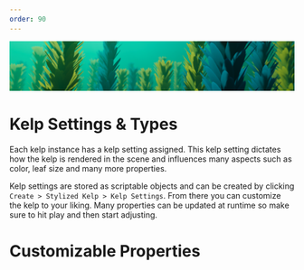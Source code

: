 ```yaml
---
order: 90
---
```

![](../images/main-banner.png)

# Kelp Settings & Types
Each kelp instance has a kelp setting assigned. This kelp setting dictates how the kelp is rendered in the scene and influences many aspects such as color, leaf size and many more properties.

Kelp settings are stored as scriptable objects and can be created by clicking `Create > Stylized Kelp > Kelp Settings`. From there you can customize the kelp to your liking. Many properties can be updated at runtime so make sure to hit play and then start adjusting.

# Customizable Properties

